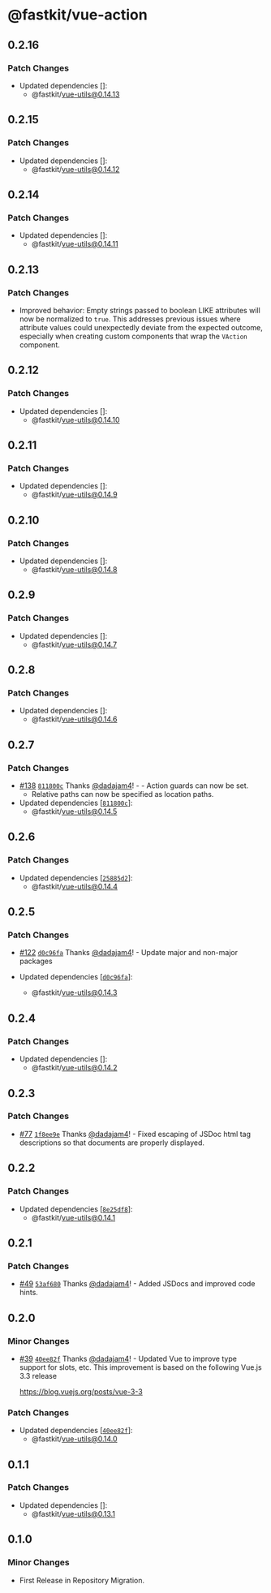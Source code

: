 # @fastkit/vue-action

## 0.2.16

### Patch Changes

- Updated dependencies []:
  - @fastkit/vue-utils@0.14.13

## 0.2.15

### Patch Changes

- Updated dependencies []:
  - @fastkit/vue-utils@0.14.12

## 0.2.14

### Patch Changes

- Updated dependencies []:
  - @fastkit/vue-utils@0.14.11

## 0.2.13

### Patch Changes

- Improved behavior: Empty strings passed to boolean LIKE attributes will now be normalized to `true`. This addresses previous issues where attribute values could unexpectedly deviate from the expected outcome, especially when creating custom components that wrap the `VAction` component.

## 0.2.12

### Patch Changes

- Updated dependencies []:
  - @fastkit/vue-utils@0.14.10

## 0.2.11

### Patch Changes

- Updated dependencies []:
  - @fastkit/vue-utils@0.14.9

## 0.2.10

### Patch Changes

- Updated dependencies []:
  - @fastkit/vue-utils@0.14.8

## 0.2.9

### Patch Changes

- Updated dependencies []:
  - @fastkit/vue-utils@0.14.7

## 0.2.8

### Patch Changes

- Updated dependencies []:
  - @fastkit/vue-utils@0.14.6

## 0.2.7

### Patch Changes

- [#138](https://github.com/dadajam4/fastkit/pull/138) [`811800c`](https://github.com/dadajam4/fastkit/commit/811800c8aec5dc1236a887e35aa846560b8c40f7) Thanks [@dadajam4](https://github.com/dadajam4)! - - Action guards can now be set.
  - Relative paths can now be specified as location paths.
- Updated dependencies [[`811800c`](https://github.com/dadajam4/fastkit/commit/811800c8aec5dc1236a887e35aa846560b8c40f7)]:
  - @fastkit/vue-utils@0.14.5

## 0.2.6

### Patch Changes

- Updated dependencies [[`25885d2`](https://github.com/dadajam4/fastkit/commit/25885d2139c445478ce9aa7ff03539398f28cd55)]:
  - @fastkit/vue-utils@0.14.4

## 0.2.5

### Patch Changes

- [#122](https://github.com/dadajam4/fastkit/pull/122) [`d0c96fa`](https://github.com/dadajam4/fastkit/commit/d0c96faf96b6c91bcb8bc0b1ca9d22fc8ede303e) Thanks [@dadajam4](https://github.com/dadajam4)! - Update major and non-major packages

- Updated dependencies [[`d0c96fa`](https://github.com/dadajam4/fastkit/commit/d0c96faf96b6c91bcb8bc0b1ca9d22fc8ede303e)]:
  - @fastkit/vue-utils@0.14.3

## 0.2.4

### Patch Changes

- Updated dependencies []:
  - @fastkit/vue-utils@0.14.2

## 0.2.3

### Patch Changes

- [#77](https://github.com/dadajam4/fastkit/pull/77) [`1f8ee9e`](https://github.com/dadajam4/fastkit/commit/1f8ee9e42d4a1c8e0d627a2ccad56862694781ae) Thanks [@dadajam4](https://github.com/dadajam4)! - Fixed escaping of JSDoc html tag descriptions so that documents are properly displayed.

## 0.2.2

### Patch Changes

- Updated dependencies [[`8e25df8`](https://github.com/dadajam4/fastkit/commit/8e25df840c83d63617f5f343939fc22abf06b4a0)]:
  - @fastkit/vue-utils@0.14.1

## 0.2.1

### Patch Changes

- [#49](https://github.com/dadajam4/fastkit/pull/49) [`53af680`](https://github.com/dadajam4/fastkit/commit/53af680b854d7f5f86c36f1ab51e43043f49eaa5) Thanks [@dadajam4](https://github.com/dadajam4)! - Added JSDocs and improved code hints.

## 0.2.0

### Minor Changes

- [#39](https://github.com/dadajam4/fastkit/pull/39) [`40ee82f`](https://github.com/dadajam4/fastkit/commit/40ee82f4501b88e44ad9b67918df2237298493a0) Thanks [@dadajam4](https://github.com/dadajam4)! - Updated Vue to improve type support for slots, etc.
  This improvement is based on the following Vue.js 3.3 release

  https://blog.vuejs.org/posts/vue-3-3

### Patch Changes

- Updated dependencies [[`40ee82f`](https://github.com/dadajam4/fastkit/commit/40ee82f4501b88e44ad9b67918df2237298493a0)]:
  - @fastkit/vue-utils@0.14.0

## 0.1.1

### Patch Changes

- Updated dependencies []:
  - @fastkit/vue-utils@0.13.1

## 0.1.0

### Minor Changes

- First Release in Repository Migration.
